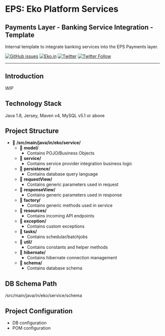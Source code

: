 # EPS: Eko Platform Services
## Payments Layer - Banking Service Integration - Template
Internal template to integrate banking services into the EPS Payments layer.

[![GitHub issues](https://img.shields.io/github/issues/ekoindia/aeps-gateway-lib)](https://github.com/ekoindia/aeps-gateway-lib/issues)  <a href="https://eko.in" target="_blank">![Eko.in](https://img.shields.io/badge/Develop%20with-Eko.in-brightgreen)</a>
<a href="https://twitter.com/intent/tweet?text=Wow:&url=https%3A%2F%2Fgithub.com%2Fekoindia%2Faeps-gateway-lib" target="_blank"><img alt="Twitter" src="https://img.shields.io/twitter/url?style=social&url=https%3A%2F%2Fgithub.com%2Fekoindia%2Faeps-gateway-lib"></a>
<a href="https://twitter.com/intent/follow?screen_name=ekospeaks" target="_blank">![Twitter Follow](https://img.shields.io/twitter/follow/ekospeaks?label=Follow&style=social)</a>

---

## Introduction
_WIP_


## Technology Stack
Java 1.8, Jersey, Maven v4, MySQL v5.1 or above


## Project Structure
* 📂 **/src/main/java/in/eko/service/**
  * 📁 **model/**
    * Contains POJO/Business Objects
  * 📁 **service/**
    * Contains service provider integration business logic
  * 📁 **persistence/**
    * Contains database query language
  * 📁 **requestView/**
    * Contains generic parameters used in request
  * 📁 **responseView/**
    * Contains generic parameters used in response
  * 📁 **factory/**
    * Contains generic methods used in service
  * 📁 **resources/**
    * Contains incoming API endpoints
  * 📁 **exception/**
    * Contains custom exceptions
  * 📁 **tasks/**
    * Contains schedular/batchjobs
  * 📁 **util/**
    * Contains constants and helper methods
  * 📁 **hibernate/**
    * Contains hibernate connection management
  * 📁 **schema/**
    * Contains database schema

## DB Schema Path
/src/main/java/in/eko/service/schema


## Project Configuration
* DB configuration
* POM configuration
